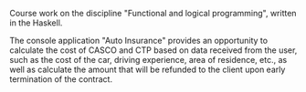 Course work on the discipline "Functional and logical programming", written in the Haskell. 

The console application "Auto Insurance" provides an opportunity to calculate the cost of CASCO and CTP based on data received from the user, such as the cost of the car, driving experience, area of residence, etc., as well as calculate the amount that will be refunded to the client upon early termination of the contract.

